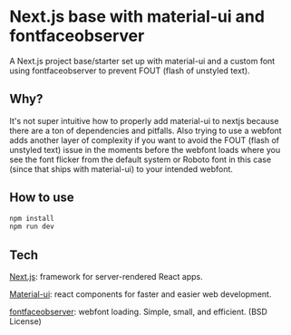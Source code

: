 # Next.js base with material-ui and fontfaceobserver

A Next.js project base/starter set up with material-ui and a custom font using fontfaceobserver to prevent FOUT (flash of unstyled text).

## Why?
It's not super intuitive how to properly add material-ui to nextjs because there are a ton of dependencies and pitfalls. Also trying to use a webfont adds another layer of complexity if you want to avoid the FOUT (flash of unstyled text) issue in the moments before the webfont loads where you see the font flicker from the default system or Roboto font in this case (since that ships with material-ui) to your intended webfont.

## How to use
```sh
npm install
npm run dev
```

## Tech
[Next.js](https://github.com/zeit/next.js): framework for server-rendered React apps.

[Material-ui](https://github.com/mui-org/material-ui): react components for faster and easier web development.

[fontfaceobserver](https://github.com/zeit/next.js): webfont loading. Simple, small, and efficient. (BSD License)
